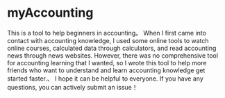 # myAccounting
This is a tool to help beginners in accounting。
When I first came into contact with accounting knowledge, I used some online tools to watch online courses, calculated data through calculators, and read accounting news through news websites. 
However, there was no comprehensive tool for accounting learning that I wanted, so I wrote this tool to help more friends who want to understand and learn accounting knowledge get started faster.、
I hope it can be helpful to everyone. If you have any questions, you can actively submit an issue！

